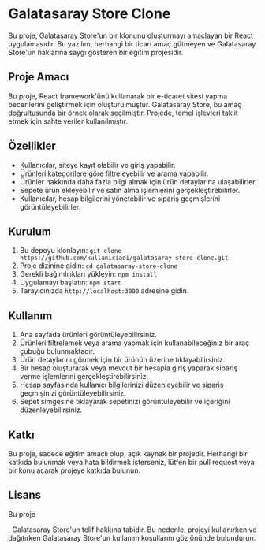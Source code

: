# Galatasaray Store Clone

Bu proje, Galatasaray Store'un bir klonunu oluşturmayı amaçlayan bir React uygulamasıdır. Bu yazılım, herhangi bir ticari amaç gütmeyen ve Galatasaray Store'un haklarına saygı gösteren bir eğitim projesidir.

## Proje Amacı

Bu proje, React framework'ünü kullanarak bir e-ticaret sitesi yapma becerilerini geliştirmek için oluşturulmuştur. Galatasaray Store, bu amaç doğrultusunda bir örnek olarak seçilmiştir. Projede, temel işlevleri taklit etmek için sahte veriler kullanılmıştır.

## Özellikler

- Kullanıcılar, siteye kayıt olabilir ve giriş yapabilir.
- Ürünleri kategorilere göre filtreleyebilir ve arama yapabilir.
- Ürünler hakkında daha fazla bilgi almak için ürün detaylarına ulaşabilirler.
- Sepete ürün ekleyebilir ve satın alma işlemlerini gerçekleştirebilirler.
- Kullanıcılar, hesap bilgilerini yönetebilir ve sipariş geçmişlerini görüntüleyebilirler.

## Kurulum

1. Bu depoyu klonlayın: `git clone https://github.com/kullaniciadi/galatasaray-store-clone.git`
2. Proje dizinine gidin: `cd galatasaray-store-clone`
3. Gerekli bağımlılıkları yükleyin: `npm install`
4. Uygulamayı başlatın: `npm start`
5. Tarayıcınızda `http://localhost:3000` adresine gidin.

## Kullanım

1. Ana sayfada ürünleri görüntüleyebilirsiniz.
2. Ürünleri filtrelemek veya arama yapmak için kullanabileceğiniz bir araç çubuğu bulunmaktadır.
3. Ürün detaylarını görmek için bir ürünün üzerine tıklayabilirsiniz.
4. Bir hesap oluşturarak veya mevcut bir hesapla giriş yaparak sipariş verme işlemlerini gerçekleştirebilirsiniz.
5. Hesap sayfasında kullanıcı bilgilerinizi düzenleyebilir ve sipariş geçmişinizi görüntüleyebilirsiniz.
6. Sepet simgesine tıklayarak sepetinizi görüntüleyebilir ve içeriğini düzenleyebilirsiniz.

## Katkı

Bu proje, sadece eğitim amaçlı olup, açık kaynak bir projedir. Herhangi bir katkıda bulunmak veya hata bildirmek isterseniz, lütfen bir pull request veya bir konu açarak projeye katkıda bulunun.

## Lisans

Bu proje

, Galatasaray Store'un telif hakkına tabidir. Bu nedenle, projeyi kullanırken ve dağıtırken Galatasaray Store'un kullanım koşullarını göz önünde bulundurun.